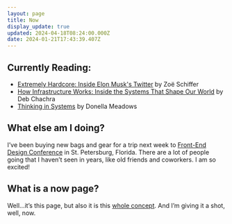 ```yaml
---
layout: page
title: Now
display_update: true
updated: 2024-04-18T08:24:00.000Z
date: 2024-01-21T17:43:39.407Z
---
```

## Currently Reading:

* [Extremely Hardcore: Inside Elon Musk's Twitter](https://bookshop.org/p/books/untitled_6601-anonymous/20812076?ean=9780593716601) by Zoë Schiffer
* [How Infrastructure Works: Inside the Systems That Shape Our World](https://bookshop.org/p/books/how-infrastructure-works-inside-the-systems-that-shape-our-world-deb-chachra/20146889?ean=9780593086599) by Deb Chachra
* [Thinking in Systems](https://bookshop.org/a/84246/9781603580557) by Donella Meadows

## What else am I doing?

I’ve been buying new bags and gear for a trip next week to [Front-End Design Conference](http://frontenddesignconference.com) in St. Petersburg, Florida. There are a lot of people going that I haven’t seen in years, like old friends and coworkers. I am so excited!

## What is a now page?

Well…it’s this page, but also it is this [whole concept](https://nownownow.com/about). And I’m giving it a shot, well, now.
